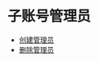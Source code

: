

# 子账号管理员

* [创建管理员](zi-zhang-hao-guan-li-yuan/chuang-jian-guan-li-yuan.md)
* [删除管理员](zi-zhang-hao-guan-li-yuan/shan-chu-guan-li-yuan.md)



